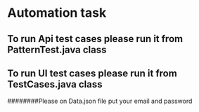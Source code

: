 # Automation task
## To run Api test cases please run it from PatternTest.java class
## To run UI test cases please run it from TestCases.java class
########Please on Data.json file put your email and password 
